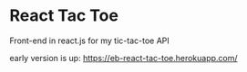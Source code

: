 # React Tac Toe
Front-end in react.js for my tic-tac-toe API

early version is up: https://eb-react-tac-toe.herokuapp.com/

